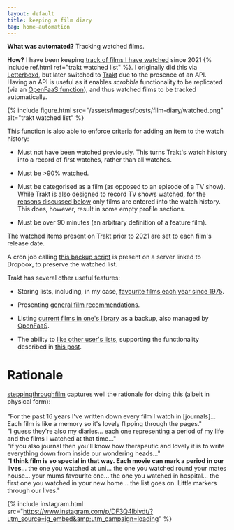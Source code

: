 ```yaml
---
layout: default
title: keeping a film diary
tag: home-automation
---
```


**What was automated?** Tracking watched films.

**How?** I have been keeping [track of films I have watched](https://trakt.tv/users/martinchapman/history) since 2021 {% include ref.html ref="trakt watched list" %}.
I originally did this via [Letterboxd](https://letterboxd.com/martinchapman/), but later switched to [Trakt](https://trakt.tv/users/martinchapman) due to the presence of an API.
Having an API is useful as it enables _scrobble_ functionality to be replicated (via an [OpenFaaS function](https://git.sr.ht/~martinchapman/plex-functions/tree/main/item/scrobble/handler.ts)), and thus watched films to be tracked automatically.

{%
  include figure.html
  src="/assets/images/posts/film-diary/watched.png"
  alt="trakt watched list"
%}

This function is also able to enforce criteria for adding an item to the watch history:

* Must not have been watched previously. 
This turns Trakt's watch history into a record of first watches, rather than all watches.

* Must be >90% watched.

* Must be categorised as a film (as opposed to an episode of a TV show). 
While Trakt is also designed to record TV shows watched, for the [reasons discussed below](#rationale) only films are entered into the watch history.
This does, however, result in some empty profile sections.

* Must be over 90 minutes (an arbitrary definition of a feature film).

The watched items present on Trakt prior to 2021 are set to each film's release date.

A cron job calling [this backup script](https://darekkay.com/blog/trakt-tv-backup/) is present on a server linked to Dropbox, to preserve the watched list.

Trakt has several other useful features:

* Storing lists, including, in my case, [favourite films each year since 1975](https://trakt.tv/users/martinchapman/lists/years?sort=rank,asc).

* Presenting [general film recommendations](https://trakt.tv/users/martinchapman/favorites?sort=rank,asc).

* Listing [current films in one's library](https://trakt.tv/users/martinchapman/library) as a backup, also managed by [OpenFaaS](https://git.sr.ht/~martinchapman/plex-functions/tree/main/item/collection/handler.py).

* The ability to [like other user's lists](https://trakt.tv/users/martinchapman/lists/liked), supporting the functionality described in [this post](/2025/08/25/self-hosted-cable.html#api).

# Rationale

[steppingthroughfilm](https://www.instagram.com/steppingthroughfilm) captures well the rationale for doing this (albeit in physical form):
<br />
<br />
"For the past 16 years I've written down every film I watch in [journals]... Each film is like a memory so it's lovely flipping through the pages."
<br />
"I guess they're also my diaries... each one representing a period of my life and the films I watched at that time..."
<br />
"if you also journal then you'll know how therapeutic and lovely it is to write everything down from inside our wondering heads..."
<br />
"**I think film is so special in that way. Each movie can mark a period in our lives**... the one you watched at uni... the one you watched round your mates house... your mums favourite one... the one you watched in hospital... the first one you watched in your new home… the list goes on. Little markers through our lives."

{%
  include instagram.html
  src="https://www.instagram.com/p/DF3Q4Ibivdt/?utm_source=ig_embed&amp;utm_campaign=loading"
%}